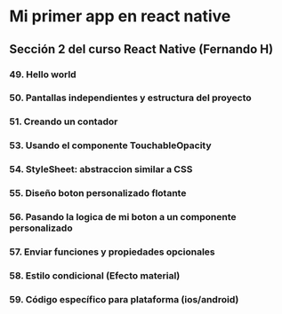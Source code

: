 # Mi primer app en react native
## Sección 2 del curso React Native (Fernando H)

### 49. Hello world
### 50. Pantallas independientes y estructura del proyecto
### 51. Creando un contador 
### 53. Usando el componente TouchableOpacity
### 54. StyleSheet: abstraccion similar a CSS
### 55. Diseño boton personalizado flotante
### 56. Pasando la logica de mi boton a un componente personalizado
### 57. Enviar funciones y propiedades opcionales
### 58. Estilo condicional (Efecto material)
### 59. Código específico para plataforma (ios/android)